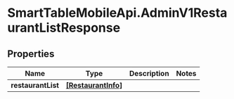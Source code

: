 # SmartTableMobileApi.AdminV1RestaurantListResponse

## Properties

Name | Type | Description | Notes
------------ | ------------- | ------------- | -------------
**restaurantList** | [**[RestaurantInfo]**](RestaurantInfo.md) |  | 



